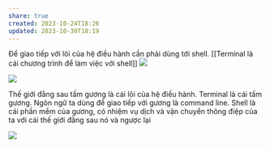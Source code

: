 ```yaml
---
share: true
created: 2023-10-24T18:26
updated: 2023-10-30T18:19
---
```

Để giao tiếp với lõi của hệ điều hành cần phải dùng tới shell. [[Terminal là cái chương trình để làm việc với shell]] 
![](https://srinisbookcom.files.wordpress.com/2020/11/bb6fa-kernel_shell.jpg) 

![](https://thumbs.dreamstime.com/b/magic-portal-green-plants-fantasy-fern-ivy-night-79779455.jpg) 

Thế giới đằng sau tấm gương là cái lõi của hệ điều hành. Terminal là cái tấm gương. Ngôn ngữ ta dùng để giao tiếp với gương là command line. Shell là cái phần mềm của gương, có nhiệm vụ dịch và vận chuyển thông điệp của ta với cái thế giới đằng sau nó và ngược lại

![](https://wizardzines.com/images/uploads/shell.png) 

